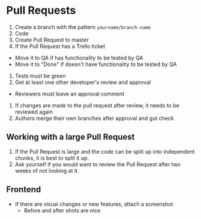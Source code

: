 # Pull Requests

1. Create a branch with the pattern `yourname/branch-name`
1. Code
1. Create Pull Request to master
1. If the Pull Request has a Trello ticket
  * Move it to QA if has functionality to be tested by QA
  * Move it to "Done" if doesn't have functionality to be tested by QA
1. Tests must be green
1. Get at least one other developer's review and approval
  * Reviewers must leave an approval comment
1. If changes are made to the pull request after review, it needs to be reviewed again
1. Authors merge their own branches after approval and gut check


## Working with a large Pull Request

1. If the Pull Request is large and the code can be split up into independent chunks, it is best to split it up.
1. Ask yourself if you would want to review the Pull Request after two weeks of not looking at it.

## Frontend

* If there are visual changes or new features, attach a screenshot
  * Before and after shots are nice
